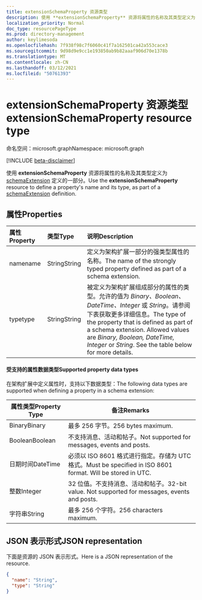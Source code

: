 ```yaml
---
title: extensionSchemaProperty 资源类型
description: 使用 **extensionSchemaProperty** 资源将属性的名称及其类型定义为 schemaExtension 定义的一部分。
localization_priority: Normal
doc_type: resourcePageType
ms.prod: directory-management
author: keylimesoda
ms.openlocfilehash: 7f938f98c7f6060c41f7a162501ca42a553cace3
ms.sourcegitcommit: 9d98d9e9cc1e193850ab9b82aaaf906d70e1378b
ms.translationtype: MT
ms.contentlocale: zh-CN
ms.lasthandoff: 03/12/2021
ms.locfileid: "50761393"
---
```

# <a name="extensionschemaproperty-resource-type"></a><span data-ttu-id="e8ed1-103">extensionSchemaProperty 资源类型</span><span class="sxs-lookup"><span data-stu-id="e8ed1-103">extensionSchemaProperty resource type</span></span>

<span data-ttu-id="e8ed1-104">命名空间：microsoft.graph</span><span class="sxs-lookup"><span data-stu-id="e8ed1-104">Namespace: microsoft.graph</span></span>

[!INCLUDE [beta-disclaimer](../../includes/beta-disclaimer.md)]

<span data-ttu-id="e8ed1-105">使用 **extensionSchemaProperty** 资源将属性的名称及其类型定义为 [schemaExtension](schemaextension.md) 定义的一部分。</span><span class="sxs-lookup"><span data-stu-id="e8ed1-105">Use the **extensionSchemaProperty** resource to define a property's name and its type, as part of a [schemaExtension](schemaextension.md) definition.</span></span>


## <a name="properties"></a><span data-ttu-id="e8ed1-106">属性</span><span class="sxs-lookup"><span data-stu-id="e8ed1-106">Properties</span></span>
| <span data-ttu-id="e8ed1-107">属性</span><span class="sxs-lookup"><span data-stu-id="e8ed1-107">Property</span></span>     | <span data-ttu-id="e8ed1-108">类型</span><span class="sxs-lookup"><span data-stu-id="e8ed1-108">Type</span></span>   |<span data-ttu-id="e8ed1-109">说明</span><span class="sxs-lookup"><span data-stu-id="e8ed1-109">Description</span></span>|
|:---------------|:--------|:----------|
|<span data-ttu-id="e8ed1-110">name</span><span class="sxs-lookup"><span data-stu-id="e8ed1-110">name</span></span>|<span data-ttu-id="e8ed1-111">String</span><span class="sxs-lookup"><span data-stu-id="e8ed1-111">String</span></span>| <span data-ttu-id="e8ed1-112">定义为架构扩展一部分的强类型属性的名称。</span><span class="sxs-lookup"><span data-stu-id="e8ed1-112">The name of the strongly typed property defined as part of a schema extension.</span></span>|
|<span data-ttu-id="e8ed1-113">type</span><span class="sxs-lookup"><span data-stu-id="e8ed1-113">type</span></span>|<span data-ttu-id="e8ed1-114">String</span><span class="sxs-lookup"><span data-stu-id="e8ed1-114">String</span></span>| <span data-ttu-id="e8ed1-p101">被定义为架构扩展组成部分的属性的类型。允许的值为 *Binary、Boolean、DateTime、Integer* 或 *String*。请参阅下表获取更多详细信息。</span><span class="sxs-lookup"><span data-stu-id="e8ed1-p101">The type of the property that is defined as part of a schema extension.  Allowed values are *Binary, Boolean, DateTime, Integer* or *String*.  See the table below for more details.</span></span>|

#### <a name="supported-property-data-types"></a><span data-ttu-id="e8ed1-118">受支持的属性数据类型</span><span class="sxs-lookup"><span data-stu-id="e8ed1-118">Supported property data types</span></span> 
<span data-ttu-id="e8ed1-119">在架构扩展中定义属性时，支持以下数据类型：</span><span class="sxs-lookup"><span data-stu-id="e8ed1-119">The following data types are supported when defining a property in a schema extension:</span></span>

| <span data-ttu-id="e8ed1-120">属性类型</span><span class="sxs-lookup"><span data-stu-id="e8ed1-120">Property Type</span></span> | <span data-ttu-id="e8ed1-121">备注</span><span class="sxs-lookup"><span data-stu-id="e8ed1-121">Remarks</span></span> |
|-------------|------------|
| <span data-ttu-id="e8ed1-122">Binary</span><span class="sxs-lookup"><span data-stu-id="e8ed1-122">Binary</span></span> | <span data-ttu-id="e8ed1-123">最多 256 字节。</span><span class="sxs-lookup"><span data-stu-id="e8ed1-123">256 bytes maximum.</span></span> |
| <span data-ttu-id="e8ed1-124">Boolean</span><span class="sxs-lookup"><span data-stu-id="e8ed1-124">Boolean</span></span> | <span data-ttu-id="e8ed1-125">不支持消息、活动和帖子。</span><span class="sxs-lookup"><span data-stu-id="e8ed1-125">Not supported for messages, events and posts.</span></span> |
| <span data-ttu-id="e8ed1-126">日期时间</span><span class="sxs-lookup"><span data-stu-id="e8ed1-126">DateTime</span></span> | <span data-ttu-id="e8ed1-p102">必须以 ISO 8601 格式进行指定。存储为 UTC 格式。</span><span class="sxs-lookup"><span data-stu-id="e8ed1-p102">Must be specified in ISO 8601 format. Will be stored in UTC.</span></span> |
| <span data-ttu-id="e8ed1-129">整数</span><span class="sxs-lookup"><span data-stu-id="e8ed1-129">Integer</span></span> | <span data-ttu-id="e8ed1-p103">32 位值。不支持消息、活动和帖子。</span><span class="sxs-lookup"><span data-stu-id="e8ed1-p103">32-bit value. Not supported for messages, events and posts.</span></span> |
| <span data-ttu-id="e8ed1-132">字符串</span><span class="sxs-lookup"><span data-stu-id="e8ed1-132">String</span></span> | <span data-ttu-id="e8ed1-133">最多 256 个字符。</span><span class="sxs-lookup"><span data-stu-id="e8ed1-133">256 characters maximum.</span></span> |

## <a name="json-representation"></a><span data-ttu-id="e8ed1-134">JSON 表示形式</span><span class="sxs-lookup"><span data-stu-id="e8ed1-134">JSON representation</span></span>
<span data-ttu-id="e8ed1-135">下面是资源的 JSON 表示形式。</span><span class="sxs-lookup"><span data-stu-id="e8ed1-135">Here is a JSON representation of the resource.</span></span>

<!-- {
  "blockType": "resource",
  "optionalProperties": [

  ],
  "@odata.type": "microsoft.graph.extensionSchemaProperty"
}-->

```json
{
  "name": "String",
  "type": "String"
}

```

<!-- uuid: 8fcb5dbc-d5aa-4681-8e31-b001d5168d79
2015-10-25 14:57:30 UTC -->
<!--
{
  "type": "#page.annotation",
  "description": "extensionSchemaProperty resource",
  "keywords": "",
  "section": "documentation",
  "tocPath": "",
  "suppressions": []
}
-->


